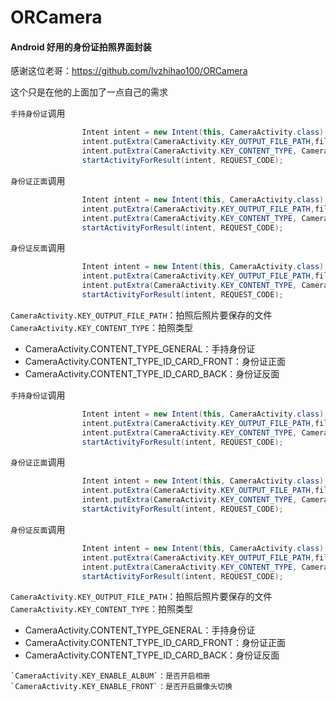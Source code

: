 # ORCamera
#### Android 好用的身份证拍照界面封装

感谢这位老哥：https://github.com/lvzhihao100/ORCamera

这个只是在他的上面加了一点自己的需求

`手持身份证`调用
```java
                Intent intent = new Intent(this, CameraActivity.class);
                intent.putExtra(CameraActivity.KEY_OUTPUT_FILE_PATH,filePath);
                intent.putExtra(CameraActivity.KEY_CONTENT_TYPE, CameraActivity.CONTENT_TYPE_GENERAL);
                startActivityForResult(intent, REQUEST_CODE);
```
`身份证正面`调用
```java
                Intent intent = new Intent(this, CameraActivity.class);
                intent.putExtra(CameraActivity.KEY_OUTPUT_FILE_PATH,filePath);
                intent.putExtra(CameraActivity.KEY_CONTENT_TYPE, CameraActivity.CONTENT_TYPE_ID_CARD_FRONT);
                startActivityForResult(intent, REQUEST_CODE);
```
`身份证反面`调用
```java
                Intent intent = new Intent(this, CameraActivity.class);
                intent.putExtra(CameraActivity.KEY_OUTPUT_FILE_PATH,filePath);
                intent.putExtra(CameraActivity.KEY_CONTENT_TYPE, CameraActivity.CONTENT_TYPE_ID_CARD_BACK);
                startActivityForResult(intent, REQUEST_CODE);
```
`CameraActivity.KEY_OUTPUT_FILE_PATH`：拍照后照片要保存的文件
`CameraActivity.KEY_CONTENT_TYPE`：拍照类型
+ CameraActivity.CONTENT_TYPE_GENERAL：手持身份证
+ CameraActivity.CONTENT_TYPE_ID_CARD_FRONT：身份证正面
+ CameraActivity.CONTENT_TYPE_ID_CARD_BACK：身份证反面



`手持身份证`调用
```java
                Intent intent = new Intent(this, CameraActivity.class);
                intent.putExtra(CameraActivity.KEY_OUTPUT_FILE_PATH,filePath);
                intent.putExtra(CameraActivity.KEY_CONTENT_TYPE, CameraActivity.CONTENT_TYPE_GENERAL);
                startActivityForResult(intent, REQUEST_CODE);
```
`身份证正面`调用
```java
                Intent intent = new Intent(this, CameraActivity.class);
                intent.putExtra(CameraActivity.KEY_OUTPUT_FILE_PATH,filePath);
                intent.putExtra(CameraActivity.KEY_CONTENT_TYPE, CameraActivity.CONTENT_TYPE_ID_CARD_FRONT);
                startActivityForResult(intent, REQUEST_CODE);
```
`身份证反面`调用
```java
                Intent intent = new Intent(this, CameraActivity.class);
                intent.putExtra(CameraActivity.KEY_OUTPUT_FILE_PATH,filePath);
                intent.putExtra(CameraActivity.KEY_CONTENT_TYPE, CameraActivity.CONTENT_TYPE_ID_CARD_BACK);
                startActivityForResult(intent, REQUEST_CODE);
```
`CameraActivity.KEY_OUTPUT_FILE_PATH`：拍照后照片要保存的文件
`CameraActivity.KEY_CONTENT_TYPE`：拍照类型
+ CameraActivity.CONTENT_TYPE_GENERAL：手持身份证
+ CameraActivity.CONTENT_TYPE_ID_CARD_FRONT：身份证正面
+ CameraActivity.CONTENT_TYPE_ID_CARD_BACK：身份证反面




```
`CameraActivity.KEY_ENABLE_ALBUM`：是否开启相册
`CameraActivity.KEY_ENABLE_FRONT`：是否开启摄像头切换
